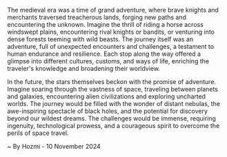 
The medieval era was a time of grand adventure, where brave knights and merchants traversed treacherous lands, forging new paths and encountering the unknown. Imagine the thrill of riding a horse across windswept plains, encountering rival knights or bandits, or venturing into dense forests teeming with wild beasts. The journey itself was an adventure, full of unexpected encounters and challenges, a testament to human endurance and resilience. Each stop along the way offered a glimpse into different cultures, customs, and ways of life, enriching the traveler's knowledge and broadening their worldview. 

In the future, the stars themselves beckon with the promise of adventure. Imagine soaring through the vastness of space, traveling between planets and galaxies, encountering alien civilizations and exploring uncharted worlds. The journey would be filled with the wonder of distant nebulas, the awe-inspiring spectacle of black holes, and the potential for discovery beyond our wildest dreams. The challenges would be immense, requiring ingenuity, technological prowess, and a courageous spirit to overcome the perils of space travel. 

~ By Hozmi - 10 November 2024
